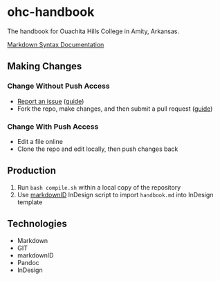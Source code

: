 # ohc-handbook

The handbook for Ouachita Hills College in Amity, Arkansas.

[Markdown Syntax Documentation](http://daringfireball.net/projects/markdown/syntax)

## Making Changes

### Change Without Push Access

* [Report an issue](https://github.com/Narthur/ohc-handbook/issues) ([guide](https://guides.github.com/features/issues/))
* Fork the repo, make changes, and then submit a pull request ([guide](https://guides.github.com/activities/forking/))

### Change With Push Access

* Edit a file online
* Clone the repo and edit locally, then push changes back

## Production

1. Run `bash compile.sh` within a local copy of the repository
2. Use [markdownID](http://www.jongware.com/markdownid.html) InDesign script to import `handbook.md` into InDesign template

## Technologies

* Markdown
* GIT
* markdownID
* Pandoc
* InDesign
